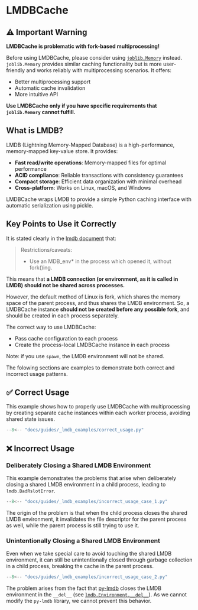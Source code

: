 # LMDBCache

## ⚠️ Important Warning

**LMDBCache is problematic with fork-based multiprocessing!** 

Before using LMDBCache, please consider using [`joblib.Memory`](https://joblib.readthedocs.io/en/latest/memory.html) instead. `joblib.Memory` provides similar caching functionality but is more user-friendly and works reliably with multiprocessing scenarios. It offers:

- Better multiprocessing support
- Automatic cache invalidation
- More intuitive API

**Use LMDBCache only if you have specific requirements that `joblib.Memory` cannot fulfill.**

## What is LMDB?

LMDB (Lightning Memory-Mapped Database) is a high-performance, memory-mapped key-value store. It provides:

- **Fast read/write operations**: Memory-mapped files for optimal performance
- **ACID compliance**: Reliable transactions with consistency guarantees  
- **Compact storage**: Efficient data organization with minimal overhead
- **Cross-platform**: Works on Linux, macOS, and Windows

LMDBCache wraps LMDB to provide a simple Python caching interface with automatic serialization using pickle.

## Key Points to Use it Correctly

It is stated clearly in the [lmdb document](http://www.lmdb.tech/doc/) that:

> Restrictions/caveats:
> 
> - Use an MDB_env* in the process which opened it, without fork()ing.

This means that **a LMDB connection (or environment, as it is called in LMDB) should not be shared across processes.** 

However, the default method of Linux is fork, which shares the memory space of the parent process, and thus shares the LMDB environment. So, a LMDBCache instance **should not be created before any possible fork**, and should be created in each process separately.

The correct way to use LMDBCache:

- Pass cache configuration to each process
- Create the process-local LMDBCache instance in each process

Note: if you use `spawn`, the LMDB environment will not be shared. 

The folowing sections are examples to demonstrate both correct and incorrect usage patterns.

## ✅ Correct Usage

This example shows how to properly use LMDBCache with multiprocessing by creating separate cache instances within each worker process, avoiding shared state issues.

``` py title="correct_usage.py"
--8<-- "docs/guides/_lmdb_examples/correct_usage.py"
```


## ❌ Incorrect Usage

### Deliberately Closing a Shared LMDB Environment

This example demonstrates the problems that arise when deliberately closing a shared LMDB environment in a child process, leading to `lmdb.BadRslotError`.

``` py title="incorrect_usage_case_1.py"
--8<-- "docs/guides/_lmdb_examples/incorrect_usage_case_1.py"
```

The origin of the problem is that when the child process closes the shared LMDB environment, it invalidates the file descriptor for the parent process as well, while the parent process is still trying to use it.

### Unintentionally Closing a Shared LMDB Environment

Even when we take special care to avoid touching the shared LMDB environment, it can still be unintentionally closed through garbage collection in a child process, breaking the cache in the parent process.

``` py title="incorrect_usage_case_2.py"
--8<-- "docs/guides/_lmdb_examples/incorrect_usage_case_2.py"
```

The problem arises from the fact that [py-lmdb](https://github.com/jnwatson/py-lmdb) closes the LMDB environment in the `__del__` (see [`lmdb.Environment.__del__`](https://github.com/jnwatson/py-lmdb/blob/master/lmdb/cffi.py#L1410)). As we cannot modify the `py-lmdb` library, we cannot prevent this behavior.
